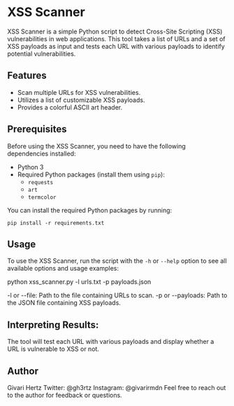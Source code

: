 # XSS Scanner

XSS Scanner is a simple Python script to detect Cross-Site Scripting (XSS) vulnerabilities in web applications. This tool takes a list of URLs and a set of XSS payloads as input and tests each URL with various payloads to identify potential vulnerabilities.

## Features

- Scan multiple URLs for XSS vulnerabilities.
- Utilizes a list of customizable XSS payloads.
- Provides a colorful ASCII art header.

## Prerequisites

Before using the XSS Scanner, you need to have the following dependencies installed:

- Python 3
- Required Python packages (install them using `pip`):
  - `requests`
  - `art`
  - `termcolor`

You can install the required Python packages by running:

```shell
pip install -r requirements.txt
```

## Usage

To use the XSS Scanner, run the script with the `-h` or `--help` option to see all available options and usage examples:

python xss_scanner.py -l urls.txt -p payloads.json

-l or --file: Path to the file containing URLs to scan.
-p or --payloads: Path to the JSON file containing XSS payloads.

## Interpreting Results:

The tool will test each URL with various payloads and display whether a URL is vulnerable to XSS or not.

## Author

Givari Hertz
Twitter: @gh3rtz
Instagram: @givarirmdn
Feel free to reach out to the author for feedback or questions.
